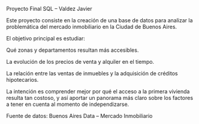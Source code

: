 Proyecto Final SQL – Valdez Javier

Este proyecto consiste en la creación de una base de datos para analizar la problemática del mercado inmobiliario en la Ciudad de Buenos Aires.

El objetivo principal es estudiar:

Qué zonas y departamentos resultan más accesibles.

La evolución de los precios de venta y alquiler en el tiempo.

La relación entre las ventas de inmuebles y la adquisición de créditos hipotecarios.

La intención es comprender mejor por qué el acceso a la primera vivienda resulta tan costoso, y así aportar un panorama más claro sobre los factores a tener en cuenta al momento de independizarse.

Fuente de datos: Buenos Aires Data – Mercado Inmobiliario

